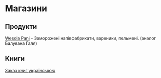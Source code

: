 # Магазини


## Продукти
[Wesola Pani][1] - Заморожені напівфабрикати, вареники, пельмені. (аналог Балувана Галя) 


## Книги
[Заказ книг українською][2]


<!-- resources -->

[1]: https://www.instagram.com/wesola_pani/
[2]: https://zakazknig.pl/
